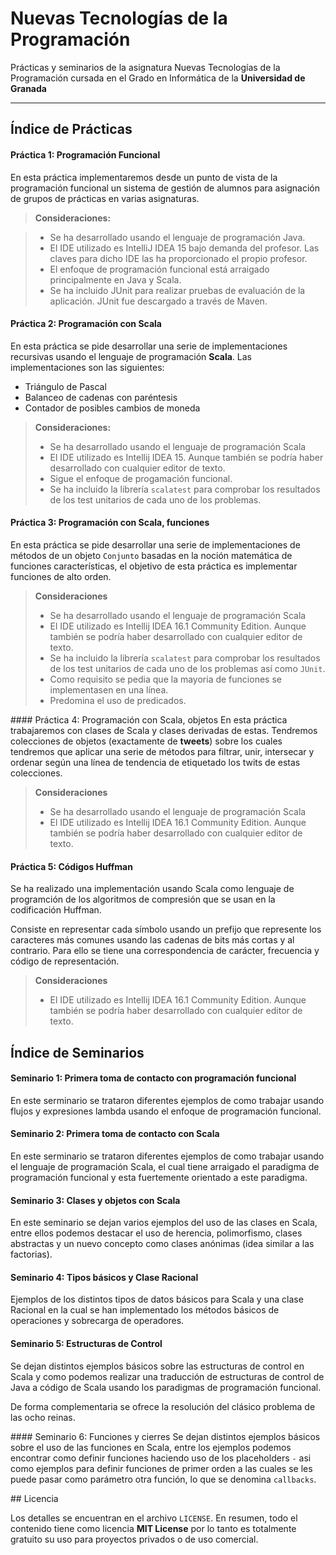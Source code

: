 Nuevas Tecnologías de la Programación
===================

Prácticas y seminarios de la asignatura Nuevas Tecnologías de la Programación cursada en el Grado en Informática de la **Universidad de Granada**

----------

Índice de Prácticas
-------------
#### Práctica 1: Programación Funcional
En esta práctica implementaremos desde un punto de vista de la programación funcional un sistema de gestión de alumnos
para asignación de grupos de prácticas en varias asignaturas.

> **Consideraciones:**

> - Se ha desarrollado usando el lenguaje de programación Java.
> - El IDE utilizado es IntelliJ IDEA 15 bajo demanda del profesor. Las claves para dicho IDE las ha proporcionado el propio profesor.
> - El enfoque de programación funcional está arraigado principalmente en Java y Scala.
> - Se ha incluido JUnit para realizar pruebas de evaluación de la aplicación. JUnit fue descargado a través de Maven.

#### Práctica 2: Programación con Scala
En esta práctica se pide desarrollar una serie de implementaciones recursivas usando el lenguaje de programación **Scala**.
Las implementaciones son las siguientes:
- Triángulo de Pascal
- Balanceo de cadenas con paréntesis
- Contador de posibles cambios de moneda

> **Consideraciones:**
> 
> - Se ha desarrollado usando el lenguaje de programación Scala
> - El IDE utilizado es Intellij IDEA 15. Aunque también se podría haber desarrollado con cualquier editor de texto.
> - Sigue el enfoque de progamación funcional.
> - Se ha incluido la librería `scalatest` para comprobar los resultados de los test unitarios de cada uno de los problemas.

#### Práctica 3: Programación con Scala, funciones
En esta práctica se pide desarrollar una serie de implementaciones de métodos de un objeto `Conjunto` basadas en la noción matemática de funciones características, el objetivo de esta práctica es implementar funciones de alto orden.

> **Consideraciones**
> 
> - Se ha desarrollado usando el lenguaje de programación Scala
> - El IDE utilizado es Intellij IDEA 16.1 Community Edition. Aunque también se podría haber desarrollado con cualquier editor de texto.
> - Se ha incluido la librería `scalatest` para comprobar los resultados de los test unitarios de cada uno de los problemas así como `JUnit`.
> - Como requisito se pedia que la mayoria de funciones se implementasen en una línea.
> - Predomina el uso de predicados.

#### Práctica 4: Programación con Scala, objetos
En esta práctica trabajaremos con clases de Scala y clases derivadas de estas. Tendremos colecciones de objetos (exactamente de **tweets**) sobre los cuales tendremos que aplicar una serie de métodos para filtrar, unir, intersecar y ordenar según una línea de tendencia de etiquetado los twits de estas colecciones.

> **Consideraciones**
> 
> - Se ha desarrollado usando el lenguaje de programación Scala
> - El IDE utilizado es Intellij IDEA 16.1 Community Edition. Aunque también se podría haber desarrollado con cualquier editor de texto.

#### Práctica 5: Códigos Huffman
Se ha realizado una implementación usando Scala como lenguaje de programción de los algoritmos de compresión que se usan en la codificación Huffman.

Consiste en representar cada símbolo usando un prefijo que represente los caracteres más comunes usando las cadenas de bits más cortas y al contrario. Para ello se tiene una correspondencia de carácter, frecuencia y código de representación.

> **Consideraciones**
> 
> - El IDE utilizado es Intellij IDEA 16.1 Community Edition. Aunque también se podría haber desarrollado con cualquier editor de texto.

Índice de Seminarios
-------------
#### Seminario 1: Primera toma de contacto con programación funcional
En este serminario se trataron diferentes ejemplos de como trabajar usando flujos y expresiones lambda usando el enfoque de programación funcional.

#### Seminario 2: Primera toma de contacto con Scala
En este serminario se trataron diferentes ejemplos de como trabajar usando el lenguaje de programación Scala, el cual tiene arraigado el paradigma de programación funcional y esta fuertemente orientado a este paradigma.

#### Seminario 3: Clases y objetos con Scala
En este seminario se dejan varios ejemplos del uso de las clases en Scala, entre ellos podemos destacar el uso de herencia, polimorfismo, clases abstractas y un nuevo concepto como clases anónimas (idea similar a las factorias).

#### Seminario 4: Tipos básicos y Clase Racional
Ejemplos de los distintos tipos de datos básicos para Scala y una clase Racional en la cual se han implementado los métodos básicos de operaciones y sobrecarga de operadores.

#### Seminario 5: Estructuras de Control
Se dejan distintos ejemplos básicos sobre las estructuras de control en Scala y como podemos realizar una traducción de estructuras de control de Java a código de Scala usando los paradigmas de programación funcional.

De forma complementaria se ofrece la resolución del clásico problema de las ocho reinas.

#### Seminario 6: Funciones y cierres
Se dejan distintos ejemplos básicos sobre el uso de las funciones en Scala, entre los ejemplos podemos encontrar como definir funciones haciendo uso de los placeholders `-` asi como ejemplos para definir funciones de primer orden a las cuales se les puede pasar como parámetro otra función, lo que se denomina `callbacks`.

## Licencia

Los detalles se encuentran en el archivo `LICENSE`. En resumen, todo el contenido tiene como licencia **MIT License** por lo tanto es totalmente gratuito su uso para proyectos privados o de uso comercial.